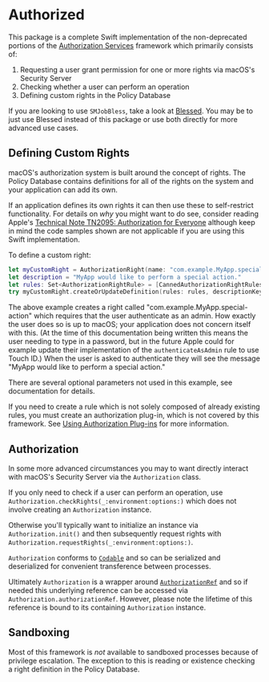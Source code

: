 # Authorized
This package is a complete Swift implementation of the non-deprecated portions of the 
[Authorization Services](https://developer.apple.com/documentation/security/authorization_services) framework which
primarily consists of:
1. Requesting a user grant permission for one or more rights via macOS's Security Server
2. Checking whether a user can perform an operation 
3. Defining custom rights in the Policy Database

If you are looking to use `SMJobBless`, take a look at [Blessed](https://github.com/trilemma-dev/Blessed). You may be to
just use Blessed instead of this package or use both directly for more advanced use cases.

## Defining Custom Rights
macOS's authorization system is built around the concept of rights. The Policy Database contains definitions for all of
the rights on the system and your application can add its own.

If an application defines its own rights it can then use these to self-restrict functionality. For details on *why* you
might want to do see, consider reading Apple's
[Technical Note TN2095: Authorization for Everyone](https://developer.apple.com/library/archive/technotes/tn2095/_index.html#//apple_ref/doc/uid/DTS10003110)
although keep in mind the code samples shown are not applicable if you are using this Swift implementation.

To define a custom right:
```swift
let myCustomRight = AuthorizationRight(name: "com.example.MyApp.special-action")
let description = "MyApp would like to perform a special action."
let rules: Set<AuthorizationRightRule> = [CannedAuthorizationRightRules.authenticateAsAdmin]
try myCustomRight.createOrUpdateDefinition(rules: rules, descriptionKey: description)
```

The above example creates a right called "com.example.MyApp.special-action" which requires that the user authenticate as
an admin. How exactly the user does so is up to macOS; your application does not concern itself with this. (At the time
of this documentation being written this means the user needing to type in a password, but in the future Apple could for
example update their implementation of the `authenticateAsAdmin` rule to use Touch ID.) When the user is asked to
authenticate they will see the message "MyApp would like to perform a special action."

There are several optional parameters not used in this example, see documentation for details.

If you need to create a rule which is not solely composed of already existing rules, you must create an authorization
plug-in, which is not covered by this framework. See
[Using Authorization Plug-ins](https://developer.apple.com/documentation/security/authorization_plug-ins/using_authorization_plug-ins)
for more information.

## Authorization
In some more advanced circumstances you may to want directly interact with macOS's Security Server via the
`Authorization` class.

If you only need to check if a user can perform an operation, use `Authorization.checkRights(_:environment:options:)`
which does not involve creating an `Authorization` instance.

Otherwise you'll typically want to initialize an instance via `Authorization.init()` and then subsequently request
rights with `Authorization.requestRights(_:environment:options:)`.

`Authorization` conforms to [`Codable`](https://developer.apple.com/documentation/swift/codable) and so can be
serialized and deserialized for convenient transference between processes.

Ultimately `Authorization` is a wrapper around 
 [`AuthorizationRef`](https://developer.apple.com/documentation/security/authorizationref) and so if needed this
underlying reference can be accessed via `Authorization.authorizationRef`. However, please note the lifetime of this
reference is bound to its containing `Authorization` instance.

## Sandboxing
Most of this framework is *not* available to sandboxed processes because of privilege escalation. The exception to this
is reading or existence checking a right definition in the Policy Database.
